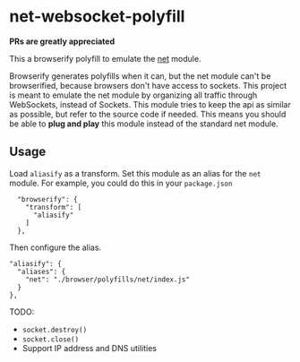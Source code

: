 # net-websocket-polyfill

**PRs are greatly appreciated**

This a browserify polyfill to emulate the [net](https://nodejs.org/api/net.html) module. 

Browserify generates polyfills when it can, but the net module can't
be browserified, because browsers don't have access to sockets.
This project is meant to emulate the net module
by organizing all traffic through WebSockets, instead of Sockets. This module tries
to keep the api as similar as possible, but refer to the source code if needed.
This means you should be able to **plug and play** this module instead of the standard
net module.

## Usage

Load `aliasify` as a transform. Set this module as an alias for the `net` module. For example, you could do this in your `package.json`

```
  "browserify": {
    "transform": [
      "aliasify"
    ]
  },
  ```
  Then configure the alias.
  
  ```
  "aliasify": {
    "aliases": {
      "net": "./browser/polyfills/net/index.js"
    }
  },
```

TODO:
- `socket.destroy()`
- `socket.close()`
- Support IP address and DNS utilities
